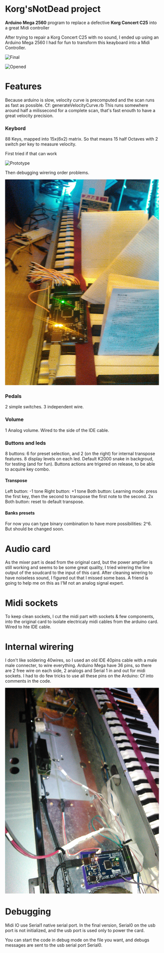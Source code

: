 # Korg'sNotDead project

**Arduino Mega 2560** program to replace a defective **Korg Concert C25** into a great Midi controller

After trying to repair a Korg Concert C25 with no sound, I ended up using an Arduino Mega 2560 I had for fun to transform this keayboard into a Midi Controller.

![Final](/ressources/extern.jpg)

![Opened](/ressources/opened.jpg)

# Features
Because arduino is slow, velocity curve is precomputed and the scan runs as fast as possible. Cf: generateVelocityCurve.rb
This runs somewhere around half a milissecond for a complete scan, that's fast enouth to have a great velocity precision.

### Keybord
88 Keys, mapped into 15x(6x2) matrix.
So that means 15 half Octaves with 2 switch per key to measure velocity.

First tried if that can work

![Prototype](/ressources/prototype.jpg)

Then debugging wirering order problems.

![Debugging](/ressources/debug.jpg)


### Pedals
2 simple switches. 3 independent wire.

### Volume
1 Analog volume. Wired to the side of the IDE cable.

### Buttons and leds
8 buttons: 6 for preset selection, and 2 (on the right) for internal transpose features.
8 display levels on each led.
Default K2000 snake in backgroud, for testing (and for fun).
Buttons actions are trigered on release, to be able to acquire key combo.

#### Transpose
Left button: -1 tone
Right button: +1 tone
Both button: Learning mode: press the first key, then the second to transpose the first note to the second.
2x Both button: reset to default transpose.

#### Banks presets
For now you can type binary combination to have more possibilities: 2^6.
But should be changed soon.

# Audio card
As the mixer part is dead from the original card, but the power ampifier is still working and seems to be some great quality, I tried wirering the line output of the soudcard to the input of this card. After cleaning wirering to have noiseless sound, I figured out that I missed some bass. A friend is going to help me on this as I'M not an analog signal expert.

# Midi sockets
To keep clean sockets, I cut the midi part with sockets & few components, into the original card to isolate electricaly midi cables from the arduino card.
Wired to hte IDE cable.

# Internal wirering
I don't like soldering 40wires, so I used an old IDE 40pins cable with a male male connecter, to wire everything.
Arduino Mega have 36 pins, so there are 2 free wire on each side, 2 analogs and Serial 1 in and out for midi sockets.
I had to do few tricks to use all these pins on the Arduino: Cf into comments in the code.

![Wireing](/ressources/wirering.jpg)

# Debugging

Midi IO use Serial1 native serial port. In the final version, Serial0 on the usb port is not initialized, and the usb port is used only to power the card.

You can start the code in debug mode on the file you want, and debugs messages are sent to the usb serial port Serial0.